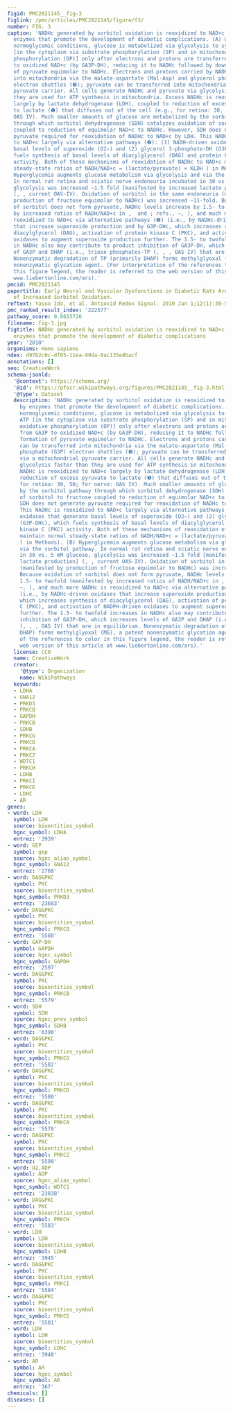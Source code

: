 ```yaml
---
figid: PMC2821145__fig-3
figlink: /pmc/articles/PMC2821145/figure/f3/
number: FIG. 3
caption: 'NADHc generated by sorbitol oxidation is reoxidized to NAD+c largely by
  enzymes that promote the development of diabetic complications. (A) Under steady-state
  normoglycemic conditions, glucose is metabolized via glycolysis to synthesize ATP
  [in the cytoplasm via substrate phosphorylation (SP) and in mitochondria via oxidative
  phosphorylation (OP)] only after electrons and protons are transferred from GA3P
  to oxidized NAD+c (by GA3P-DH), reducing it to NADHc followed by downstream formation
  of pyruvate equimolar to NADHc. Electrons and protons carried by NADHc can be transferred
  into mitochondria via the malate-aspartate (Mal-Asp) and glycerol phosphate (G3P)
  electron shuttles (❸); pyruvate can be transferred into mitochondria via a mitochondrial
  pyruvate carrier. All cells generate NADHc and pyruvate via glycolysis faster than
  they are used for ATP synthesis in mitochondria. Excess NADHc is reoxidized to NAD+c
  largely by lactate dehydrogenase (LDH), coupled to reduction of excess pyruvate
  to lactate (❶) that diffuses out of the cell (e.g., for retina: 30, 50; for nerve:
  OAS IV). Much smaller amounts of glucose are metabolized by the sorbitol pathway
  through which sorbitol dehydrogenase (SDH) catalyzes oxidation of sorbitol to fructose
  coupled to reduction of equimolar NAD+c to NADHc. However, SDH does not generate
  pyruvate required for reoxidation of NADHc to NAD+c by LDH. This NADHc is reoxidized
  to NAD+c largely via alternative pathways (❷): (1) NADH-driven oxidases that generate
  basal levels of superoxide (O2−) and (2) glycerol 3-phosphate-DH (G3P-DHc), which
  fuels synthesis of basal levels of diacylglycerol (DAG) and protein kinase C (PKC)
  activity. Both of these mechanisms of reoxidation of NADHc to NAD+c maintain normal
  steady-state ratios of NADH/NAD+c = (lactate/pyruvate) × KLDH ( in Methods). (B)
  Hyperglycemia augments glucose metabolism via glycolysis and via the sorbitol pathway.
  In normal rat retina and sciatic nerve endoneuria incubated in 30 vs. 5 mM glucose,
  glycolysis was increased ∼1.5 fold [manifested by increased lactate production]
  (, , current OAS-IV). Oxidation of sorbitol in the same endoneuria (manifested by
  production of fructose equimolar to NADHc) was increased ∼11-fold. Because oxidation
  of sorbitol does not form pyruvate, NADHc levels increase by 1.5- to twofold (manifested
  by increased ratios of NADH/NAD+c in ,  and ; refs., –, ), and much more NADHc is
  reoxidized to NAD+c via alternative pathways (❷) (i.e., by NADHc-driven oxidases
  that increase superoxide production and by G3P-DHc, which increases synthesis of
  diacylglycerol (DAG), activation of protein kinase C (PKC), and activation of NADPH-driven
  oxidases to augment superoxide production further. The 1.5- to twofold increases
  in NADHc also may contribute to product inhibition of GA3P-DH, which increases levels
  of GA3P and DHAP (i.e., triose phosphates-TP (, , , OAS IV) that are in equilibrium.
  Nonenzymatic degradation of TP (primarily DHAP) forms methylglyoxal (MG), a potent
  nonenzymatic glycation agent. (For interpretation of the references to color in
  this figure legend, the reader is referred to the web version of this article at
  www.liebertonline.com/ars).'
pmcid: PMC2821145
papertitle: Early Neural and Vascular Dysfunctions in Diabetic Rats Are Largely Sequelae
  of Increased Sorbitol Oxidation.
reftext: Yasuo Ido, et al. Antioxid Redox Signal. 2010 Jan 1;12(1):39-51.
pmc_ranked_result_index: '222577'
pathway_score: 0.8615726
filename: fig-3.jpg
figtitle: NADHc generated by sorbitol oxidation is reoxidized to NAD+c largely by
  enzymes that promote the development of diabetic complications
year: '2010'
organisms: Homo sapiens
ndex: d97b2c0c-df05-11ea-99da-0ac135e8bacf
annotations: []
seo: CreativeWork
schema-jsonld:
  '@context': https://schema.org/
  '@id': https://pfocr.wikipathways.org/figures/PMC2821145__fig-3.html
  '@type': Dataset
  description: 'NADHc generated by sorbitol oxidation is reoxidized to NAD+c largely
    by enzymes that promote the development of diabetic complications. (A) Under steady-state
    normoglycemic conditions, glucose is metabolized via glycolysis to synthesize
    ATP [in the cytoplasm via substrate phosphorylation (SP) and in mitochondria via
    oxidative phosphorylation (OP)] only after electrons and protons are transferred
    from GA3P to oxidized NAD+c (by GA3P-DH), reducing it to NADHc followed by downstream
    formation of pyruvate equimolar to NADHc. Electrons and protons carried by NADHc
    can be transferred into mitochondria via the malate-aspartate (Mal-Asp) and glycerol
    phosphate (G3P) electron shuttles (❸); pyruvate can be transferred into mitochondria
    via a mitochondrial pyruvate carrier. All cells generate NADHc and pyruvate via
    glycolysis faster than they are used for ATP synthesis in mitochondria. Excess
    NADHc is reoxidized to NAD+c largely by lactate dehydrogenase (LDH), coupled to
    reduction of excess pyruvate to lactate (❶) that diffuses out of the cell (e.g.,
    for retina: 30, 50; for nerve: OAS IV). Much smaller amounts of glucose are metabolized
    by the sorbitol pathway through which sorbitol dehydrogenase (SDH) catalyzes oxidation
    of sorbitol to fructose coupled to reduction of equimolar NAD+c to NADHc. However,
    SDH does not generate pyruvate required for reoxidation of NADHc to NAD+c by LDH.
    This NADHc is reoxidized to NAD+c largely via alternative pathways (❷): (1) NADH-driven
    oxidases that generate basal levels of superoxide (O2−) and (2) glycerol 3-phosphate-DH
    (G3P-DHc), which fuels synthesis of basal levels of diacylglycerol (DAG) and protein
    kinase C (PKC) activity. Both of these mechanisms of reoxidation of NADHc to NAD+c
    maintain normal steady-state ratios of NADH/NAD+c = (lactate/pyruvate) × KLDH
    ( in Methods). (B) Hyperglycemia augments glucose metabolism via glycolysis and
    via the sorbitol pathway. In normal rat retina and sciatic nerve endoneuria incubated
    in 30 vs. 5 mM glucose, glycolysis was increased ∼1.5 fold [manifested by increased
    lactate production] (, , current OAS-IV). Oxidation of sorbitol in the same endoneuria
    (manifested by production of fructose equimolar to NADHc) was increased ∼11-fold.
    Because oxidation of sorbitol does not form pyruvate, NADHc levels increase by
    1.5- to twofold (manifested by increased ratios of NADH/NAD+c in ,  and ; refs.,
    –, ), and much more NADHc is reoxidized to NAD+c via alternative pathways (❷)
    (i.e., by NADHc-driven oxidases that increase superoxide production and by G3P-DHc,
    which increases synthesis of diacylglycerol (DAG), activation of protein kinase
    C (PKC), and activation of NADPH-driven oxidases to augment superoxide production
    further. The 1.5- to twofold increases in NADHc also may contribute to product
    inhibition of GA3P-DH, which increases levels of GA3P and DHAP (i.e., triose phosphates-TP
    (, , , OAS IV) that are in equilibrium. Nonenzymatic degradation of TP (primarily
    DHAP) forms methylglyoxal (MG), a potent nonenzymatic glycation agent. (For interpretation
    of the references to color in this figure legend, the reader is referred to the
    web version of this article at www.liebertonline.com/ars).'
  license: CC0
  name: CreativeWork
  creator:
    '@type': Organization
    name: WikiPathways
  keywords:
  - LDHA
  - GNA12
  - PRKD3
  - PRKCQ
  - GAPDH
  - PRKCB
  - SDHB
  - PRKCG
  - PRKCD
  - PRKCA
  - PRKCZ
  - WDTC1
  - PRKCH
  - LDHB
  - PRKCI
  - PRKCE
  - LDHC
  - AR
genes:
- word: LDH
  symbol: LDH
  source: bioentities_symbol
  hgnc_symbol: LDHA
  entrez: '3939'
- word: GEP
  symbol: gep
  source: hgnc_alias_symbol
  hgnc_symbol: GNA12
  entrez: '2768'
- word: DAG&PKC
  symbol: PKC
  source: bioentities_symbol
  hgnc_symbol: PRKD3
  entrez: '23683'
- word: DAG&PKC
  symbol: PKC
  source: bioentities_symbol
  hgnc_symbol: PRKCQ
  entrez: '5588'
- word: GAP-DH
  symbol: GAPDH
  source: hgnc_symbol
  hgnc_symbol: GAPDH
  entrez: '2597'
- word: DAG&PKC
  symbol: PKC
  source: bioentities_symbol
  hgnc_symbol: PRKCB
  entrez: '5579'
- word: SDH
  symbol: SDH
  source: hgnc_prev_symbol
  hgnc_symbol: SDHB
  entrez: '6390'
- word: DAG&PKC
  symbol: PKC
  source: bioentities_symbol
  hgnc_symbol: PRKCG
  entrez: '5582'
- word: DAG&PKC
  symbol: PKC
  source: bioentities_symbol
  hgnc_symbol: PRKCD
  entrez: '5580'
- word: DAG&PKC
  symbol: PKC
  source: bioentities_symbol
  hgnc_symbol: PRKCA
  entrez: '5578'
- word: DAG&PKC
  symbol: PKC
  source: bioentities_symbol
  hgnc_symbol: PRKCZ
  entrez: '5590'
- word: O2,ADP
  symbol: ADP
  source: hgnc_alias_symbol
  hgnc_symbol: WDTC1
  entrez: '23038'
- word: DAG&PKC
  symbol: PKC
  source: bioentities_symbol
  hgnc_symbol: PRKCH
  entrez: '5583'
- word: LDH
  symbol: LDH
  source: bioentities_symbol
  hgnc_symbol: LDHB
  entrez: '3945'
- word: DAG&PKC
  symbol: PKC
  source: bioentities_symbol
  hgnc_symbol: PRKCI
  entrez: '5584'
- word: DAG&PKC
  symbol: PKC
  source: bioentities_symbol
  hgnc_symbol: PRKCE
  entrez: '5581'
- word: LDH
  symbol: LDH
  source: bioentities_symbol
  hgnc_symbol: LDHC
  entrez: '3948'
- word: AR
  symbol: AR
  source: hgnc_symbol
  hgnc_symbol: AR
  entrez: '367'
chemicals: []
diseases: []
---
```

